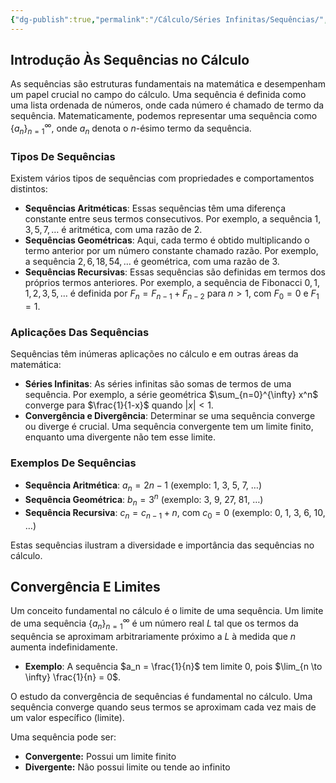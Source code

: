 ```yaml
---
{"dg-publish":true,"permalink":"/Cálculo/Séries Infinitas/Sequências/","dgPassFrontmatter":true,"created":"2025-03-22T17:02:11.163-03:00"}
---
```



## Introdução Às Sequências no Cálculo

As sequências são estruturas fundamentais na matemática e desempenham um papel crucial no campo do cálculo. Uma sequência é definida como uma lista ordenada de números, onde cada número é chamado de termo da sequência. Matematicamente, podemos representar uma sequência como $\{a_n\}_{n=1}^{\infty}$, onde $a_n$ denota o $n$-ésimo termo da sequência.

### Tipos De Sequências

Existem vários tipos de sequências com propriedades e comportamentos distintos:

- **Sequências Aritméticas**: Essas sequências têm uma diferença constante entre seus termos consecutivos. Por exemplo, a sequência $1, 3, 5, 7, \ldots$ é aritmética, com uma razão de 2.
- **Sequências Geométricas**: Aqui, cada termo é obtido multiplicando o termo anterior por um número constante chamado razão. Por exemplo, a sequência $2, 6, 18, 54, \ldots$ é geométrica, com uma razão de 3.
- **Sequências Recursivas**: Essas sequências são definidas em termos dos próprios termos anteriores. Por exemplo, a sequência de Fibonacci $0, 1, 1, 2, 3, 5, \ldots$ é definida por $F_n = F_{n-1} + F_{n-2}$ para $n > 1$, com $F_0 = 0$ e $F_1 = 1$.

### Aplicações Das Sequências

Sequências têm inúmeras aplicações no cálculo e em outras áreas da matemática:

- **Séries Infinitas**: As séries infinitas são somas de termos de uma sequência. Por exemplo, a série geométrica $\sum_{n=0}^{\infty} x^n$ converge para $\frac{1}{1-x}$ quando $|x| < 1$.
- **Convergência e Divergência**: Determinar se uma sequência converge ou diverge é crucial. Uma sequência convergente tem um limite finito, enquanto uma divergente não tem esse limite.

### Exemplos De Sequências

- **Sequência Aritmética**: $a_n = 2n - 1$ (exemplo: 1, 3, 5, 7, …)
- **Sequência Geométrica**: $b_n = 3^n$ (exemplo: 3, 9, 27, 81, …)
- **Sequência Recursiva**: $c_n = c_{n-1} + n$, com $c_0 = 0$ (exemplo: 0, 1, 3, 6, 10, …)

Estas sequências ilustram a diversidade e importância das sequências no cálculo.

## Convergência E Limites

Um conceito fundamental no cálculo é o limite de uma sequência. Um limite de uma sequência $\{a_n\}_{n=1}^{\infty}$ é um número real $L$ tal que os termos da sequência se aproximam arbitrariamente próximo a $L$ à medida que $n$ aumenta indefinidamente.

- **Exemplo**: A sequência $a_n = \frac{1}{n}$ tem limite 0, pois $\lim_{n \to \infty} \frac{1}{n} = 0$.

O estudo da convergência de sequências é fundamental no cálculo. Uma sequência converge quando seus termos se aproximam cada vez mais de um valor específico (limite).

Uma sequência pode ser:

- **Convergente:** Possui um limite finito
- **Divergente:** Não possui limite ou tende ao infinito
